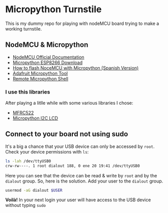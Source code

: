 # Micropython Turnstile

This is my dummy repo for playing with nodeMCU board trying to make a working
turnstile.

## NodeMCU & Micropython

- [NodeMCU Official Documentation](https://nodemcu.readthedocs.io/en/master/)
- [Micropython ESP8266 Download](http://micropython.org/download#esp8266)
- [How to flash NoceMCU with Micropython (Spanish Version)](http://leo.bitson.com.ar/blog/micropython-en-la-nodemcu/)
- [Adafruit Micropython Tool](https://github.com/adafruit/ampy)
- [Remote Micropython Shell](https://github.com/dhylands/rshell)

### I use this libraries

After playing a litlle while with some various libraries I chose:

- [MFRC522](https://github.com/wendlers/micropython-mfrc522)
- [Micropython I2C LCD](https://github.com/dhylands/python_lcd/)

## Connect to your board not using sudo

It's a big a chance that your USB device can only be accessed by `root`. Check
your device permissions with `ls`:

```bash
ls -lah /dev/ttyUSB0
crw-rw----. 1 root dialout 188, 0 ene 20 19:41 /dev/ttyUSB0
```
Here you can see that the device can be read & write by `root` and by the
`dialout` group. So, here is the solution. Add your user to the `dialout`
group.

```bash
usermod -aG dialout $USER
```
__Voilà!__ In your next login your user will have access to the USB device
without typing `sudo`



